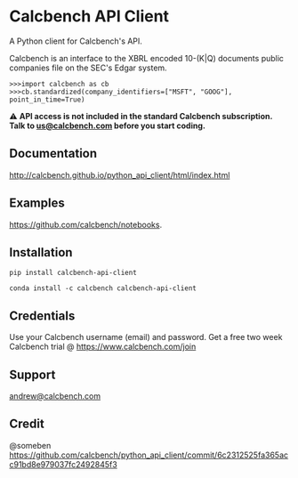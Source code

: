 # Calcbench API Client

A Python client for Calcbench's API.

Calcbench is an interface to the XBRL encoded 10-(K|Q) documents public companies file on the SEC's Edgar system.

    >>>import calcbench as cb
    >>>cb.standardized(company_identifiers=["MSFT", "GOOG"], point_in_time=True)

:warning: **API access is not included in the standard Calcbench subscription. Talk to us@calcbench.com before you start coding.**

## Documentation

http://calcbench.github.io/python_api_client/html/index.html

## Examples

https://github.com/calcbench/notebooks.

## Installation

    pip install calcbench-api-client

    conda install -c calcbench calcbench-api-client

## Credentials

Use your Calcbench username (email) and password. Get a free two week Calcbench trial @ https://www.calcbench.com/join

## Support

andrew@calcbench.com

## Credit

@someben https://github.com/calcbench/python_api_client/commit/6c2312525fa365acc91bd8e979037fc2492845f3
